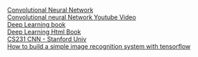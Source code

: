 [Convolutional Neural Network](http://colah.github.io/posts/2014-07-Conv-Nets-Modular/)<br>
[Convolutional neural Network Youtube Video](https://www.youtube.com/watch?v=FmpDIaiMIeA)<br>
[Deep Learning book](http://www.deeplearningbook.org/contents/TOC.html)<br>
[Deep Learning Html Book](http://www.deeplearningbook.org/contents/representation.html)<br>
[CS231 CNN - Stanford Univ](http://cs231n.github.io/convolutional-networks/)<br>
[How to build a simple image recognition system with tensorflow](http://www.wolfib.com/Image-Recognition-Intro-Part-2/)<br>
